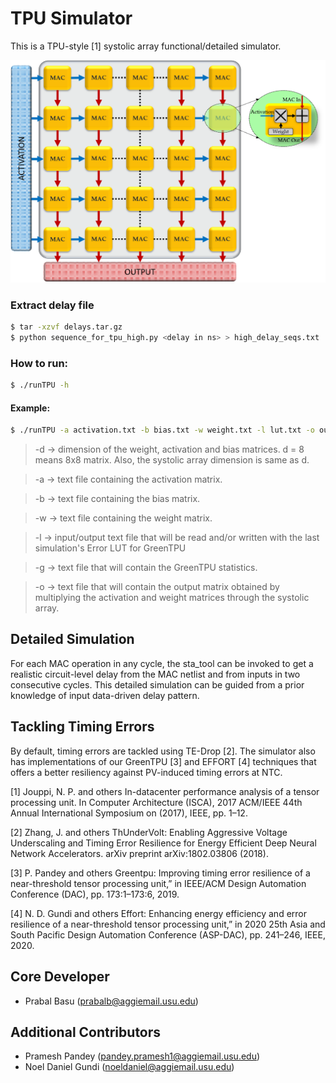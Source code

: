 # TPU Simulator
This is a TPU-style [1] systolic array functional/detailed simulator.

![!alt text](https://github.com/TPUsim/TPUsim/blob/master/docs/images/SystolicArray.png)
<!--
Currently, only one layer of operation is supported.
Source files: pstream.h, SystolicArray.hpp, SystolicArray.cpp, main.cpp
To know about pstream.h, read the second answer in:
https://stackoverflow.com/questions/478898/how-to-execute-a-command-and-get-output-of-command-within-c-using-posix
Makefile: makefile
How to compile: make
How to generate debug build: make -f makefile_debug
-->

### Extract delay file
```sh
$ tar -xzvf delays.tar.gz
$ python sequence_for_tpu_high.py <delay in ns> > high_delay_seqs.txt
```

### How to run: 
```sh
$ ./runTPU -h
```

#### Example: 
```sh
$ ./runTPU -a activation.txt -b bias.txt -w weight.txt -l lut.txt -o output.txt -g green_tpu_stats.txt -d 8
```
>-d -> dimension of the weight, activation and bias matrices. d = 8 means 8x8 matrix. Also, the systolic array dimension is same as d.

>-a -> text file containing the activation matrix.

> -b -> text file containing the bias matrix.

> -w -> text file containing the weight matrix.

> -l -> input/output text file that will be read and/or written with the last simulation's Error LUT for GreenTPU

> -g -> text file that will contain the GreenTPU statistics.

> -o -> text file that will contain the output matrix obtained by multiplying the activation and weight matrices through the systolic array.

<!--The simulator also outputs the GreenTPU stats in the file green_tpu_stats.txt-->


## Detailed Simulation
For each MAC operation in any cycle, the sta_tool can be invoked to get a realistic circuit-level delay from the MAC netlist and from inputs in two consecutive cycles. This detailed simulation
can be guided from a prior knowledge of input data-driven delay pattern.


## Tackling Timing Errors
By default, timing errors are tackled using TE-Drop [2]. The simulator also has implementations of our GreenTPU [3] and EFFORT [4] techniques that offers a better resiliency against PV-induced timing errors at NTC.

[1] Jouppi, N. P. and others In-datacenter performance analysis of a tensor processing unit. In Computer Architecture (ISCA), 2017 ACM/IEEE 44th Annual International Symposium on (2017), IEEE, pp. 1–12.

[2] Zhang, J. and others ThUnderVolt: Enabling Aggressive Voltage Underscaling and Timing Error Resilience for Energy Efficient Deep Neural Network Accelerators. arXiv preprint arXiv:1802.03806 (2018).

[3] P. Pandey and others Greentpu: Improving timing error resilience of a near-threshold tensor processing unit,” in IEEE/ACM Design Automation Conference (DAC), pp. 173:1–173:6, 2019.

[4]  N. D. Gundi and others Effort: Enhancing energy efficiency and error resilience of a near-threshold tensor processing unit,” in 2020 25th Asia and South Pacific Design Automation Conference (ASP-DAC), pp. 241–246, IEEE, 2020.


## Core Developer
- Prabal Basu (prabalb@aggiemail.usu.edu)


## Additional Contributors
- Pramesh Pandey (pandey.pramesh1@aggiemail.usu.edu)
- Noel Daniel Gundi (noeldaniel@aggiemail.usu.edu)
